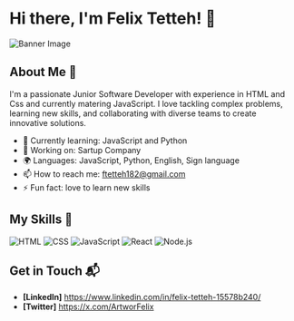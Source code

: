# Hi there, I'm Felix Tetteh! 👋

![Banner Image](your_banner_image_url_here)

## About Me 🚀

I'm a passionate Junior Software Developer with experience in HTML and Css and currently matering JavaScript. I love tackling complex problems, learning new skills, and collaborating with diverse teams to create innovative solutions.

- 🌱 Currently learning: JavaScript and Python
- 🔭 Working on: Sartup Company
- 🌍 Languages: JavaScript, Python, English, Sign language
- 📫 How to reach me: ftetteh182@gmail.com
- ⚡ Fun fact: love to learn new skills

## My Skills 🧠

![HTML](https://img.shields.io/badge/-HTML-E34F26?style=flat-square&logo=html5&logoColor=white)
![CSS](https://img.shields.io/badge/-CSS-1572B6?style=flat-square&logo=css3&logoColor=white)
![JavaScript](https://img.shields.io/badge/-JavaScript-F7DF1E?style=flat-square&logo=javascript&logoColor=black)
![React](https://img.shields.io/badge/-React-61DAFB?style=flat-square&logo=react&logoColor=black)
![Node.js](https://img.shields.io/badge/-Node.js-339933?style=flat-square&logo=node.js&logoColor=white)


## Get in Touch 📬

- **[LinkedIn]** https://www.linkedin.com/in/felix-tetteh-15578b240/
- **[Twitter]** https://x.com/ArtworFelix


